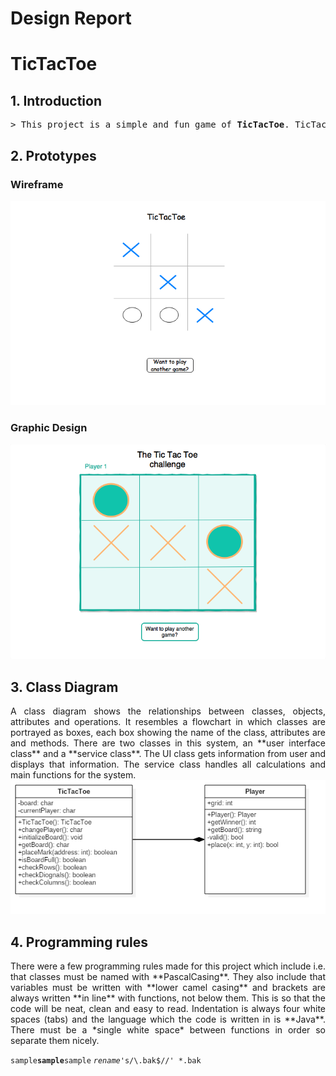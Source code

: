 # Design Report

#  TicTacToe

## 1. Introduction
<div style="text-align: justify">
<pre>
> This project is a simple and fun game of <b>TicTacToe</b>. TicTacToe is a game where there are two players against each other and try to have either three <b>X's</b> or <b>O's</b> in a row, depending on which they represent. There is an image of the TicTacToe board for the project in the <i>Prototypes</i> section and a more detailed design of it can be seen in the <i>Graphic design</i> section. In the Class diagram section is a diagram of the two classes that represent this project, which are the <i>business layer</i> and the <i>user interface layer</i>.
</pre>
</div>

## 2. Prototypes

### Wireframe
![Image of Wireframe](images/Wireframe.png)

### Graphic Design
![Image of GraphicDesign](images/GraphicDesign.png)

## 3. Class Diagram
<div style="text-align: justify">
A class diagram shows the relationships between classes, objects, attributes and operations. It resembles a flowchart in which classes are portrayed as boxes, each box showing the name of the class, attributes are and methods. There are two classes in this system, an **user interface class** and a **service class**. The UI class gets information from user and displays that information. The service class handles all calculations and main functions for the system.

</div>
<img src="images/ClassDiagram.png" width="">



## 4. Programming rules
<div style="text-align: justify">
There were a few programming rules made for this project which include i.e. that classes must be named with **PascalCasing**. They also include that variables must be written with **lower camel casing** and brackets are always written **in line** with functions, not below them. This is so that the code will be neat, clean and easy to read. Indentation is always four white spaces (tabs) and the language which the code is written in is **Java**. There must be a *single white space* between functions in order so separate them nicely. </div>


`sample`**`sample`**`sample`
*`rename`*`'s/\.bak$//' *.bak`